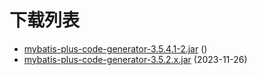 # 下载列表

- [mybatis-plus-code-generator-3.5.4.1-2.jar]() ()
- [mybatis-plus-code-generator-3.5.2.x.jar](https://download.csdn.net/download/qq_28336351/84042963) (2023-11-26)